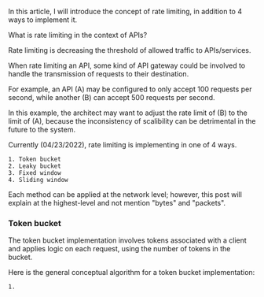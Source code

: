 
In this article, I will introduce the concept of rate limiting,
in addition to 4 ways to implement it.

What is rate limiting in the context of APIs?

Rate limiting is decreasing the threshold of allowed traffic to APIs/services.

When rate limiting an API, some kind of API gateway could be involved to handle the transmission of requests to their destination.

For example, an API (A) may be configured to only accept 100 requests per second, while another (B) can accept 500 requests per second.

In this example, the architect may want to adjust the rate limit of (B) to the limit of (A), because the inconsistency of scalibility can be detrimental in the future to the system.

Currently (04/23/2022), rate limiting is implementing in one of 4 ways.

    1. Token bucket
    2. Leaky bucket
    3. Fixed window
    4. Sliding window

Each method can be applied at the network level; however, this post will explain at the highest-level and not mention "bytes" and "packets".

### Token bucket

The token bucket implementation involves tokens associated with a client and applies logic on each request, using the number of tokens in the bucket.

Here is the general conceptual algorithm for a token bucket implementation:

    1. 


